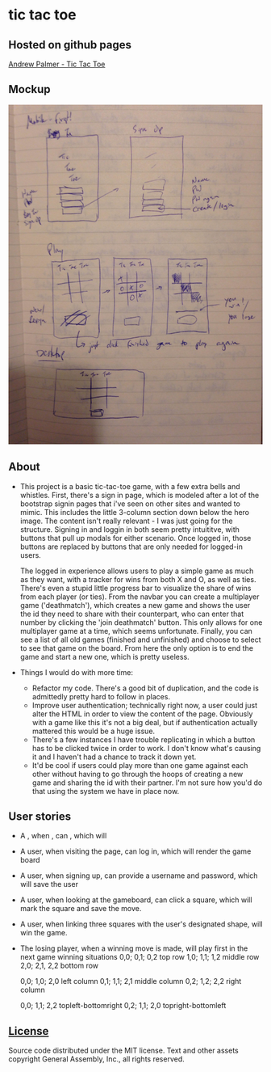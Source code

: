 # tic tac toe

## Hosted on github pages

  [Andrew Palmer - Tic Tac Toe](http://apalmer0.github.io/tictactoe/index.html)

## Mockup

  ![Mockup](assets/images/mockup.JPG?raw=true)

## About

-   This project is a basic tic-tac-toe game, with a few extra bells and
    whistles. First, there's a sign in page, which is modeled after a lot of the
    bootstrap signin pages that i've seen on other sites and wanted to mimic.
    This includes the little 3-column section down below the hero image. The
    content isn't really relevant - I was just going for the structure. Signing
    in and loggin in both seem pretty intuititve, with buttons that pull up
    modals for either scenario. Once logged in, those buttons are replaced by
    buttons that are only needed for logged-in users.

    The logged in experience allows users to play a simple game as much as they
    want, with a tracker for wins from both X and O, as well as ties. There's
    even a stupid little progress bar to visualize the share of wins from each
    player (or ties). From the navbar you can create a multiplayer game
    ('deathmatch'), which creates a new game and shows the user the id they need
    to share with their counterpart, who can enter that number by clicking the
    'join deathmatch' button. This only allows for one multiplayer game at a
    time, which seems unfortunate. Finally, you can see a list of all old games
    (finished and unfinished) and choose to select to see that game on the
    board. From here the only option is to end the game and start
    a new one, which is pretty useless.

-   Things I would do with more time:

    -   Refactor my code. There's a good bit of duplication, and the code is
        admittedly pretty hard to follow in places.
    -   Improve user authentication; technically right now, a user could just
        alter the HTML in order to view the content of the page. Obviously with
        a game like this it's not a big deal, but if authentication
        actually mattered this would be a huge issue.
    -   There's a few instances I have trouble replicating in which a button
        has to be clicked twice in order to work. I don't know what's causing it
        and I haven't had a chance to track it down yet.
    -   It'd be cool if users could play more than one game against each other
        without having to go through the hoops of creating a new game and
        sharing the id with their partner. I'm not sure how you'd do that using
        the system we have in place now.

## User stories

-   A <role>, when <condition>, can <action>, which will <effect>
-   A user, when visiting the page, can log in, which will render the game board
-   A user, when signing up, can provide a username and password, which will
    save the user
-   A user, when looking at the gameboard, can click a square, which will mark
    the square and save the move.
-   A user, when linking three squares with the user's designated shape, will
    win the game.
-   The losing player, when a winning move is made, will play first in the next
    game
    winning situations
      0,0; 0,1; 0,2 top row
      1,0; 1,1; 1,2 middle row
      2,0; 2,1, 2,2 bottom row

      0,0; 1,0; 2,0 left column
      0,1; 1,1; 2,1 middle column
      0,2; 1,2; 2,2 right column

      0,0; 1,1; 2,2 topleft-bottomright
      0,2; 1,1; 2,0 topright-bottomleft

## [License](LICENSE)

Source code distributed under the MIT license. Text and other assets copyright
General Assembly, Inc., all rights reserved.
